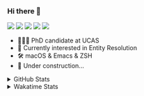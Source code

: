 ### Hi there 👋

[![](https://img.shields.io/badge/-Email-325180?logo=maildotru&logoColor=white&style=flat-square)](mailto:hi@wang.tianshu.me)
[![](https://img.shields.io/badge/-GitHub-black?logo=GitHub&style=flat-square)](https://github.com/tshu-w)
[![](https://img.shields.io/badge/-Telegram-26a5e4?labelColor=fafafa&logo=telegram&style=flat-square)](https://t.me/tshu_w) 
[![](https://img.shields.io/badge/-Twitter-1da1f2?logo=Twitter&logoColor=white&style=flat-square)](https://twitter.com/tshu_w)
[![](https://komarev.com/ghpvc/?username=tshu-w&color=blueviolet&style=flat-square)]()



- 🧑🏻‍🎓 PhD candidate at UCAS
- 🔭 Currently interested in Entity Resolution
- 🛠 macOS & Emacs & ZSH
- 🚧 Under construction...

<details>

<summary>GitHub Stats</summary>

![Tianshu's GitHub stats](https://github-readme-stats.vercel.app/api?username=tshu-w&show_icons=true&theme=buefy&count_private=true)
  
</details>


<details>
  <summary>Wakatime Stats</summary>

  Currently, files accessed by tramp cannot be tracked by wakatime, see https://github.com/wakatime/wakatime-mode/issues/27
  <br>
  
<!--START_SECTION:waka-->
![Code Time](http://img.shields.io/badge/Code%20Time-0%20secs-blue)

**I'm an Early 🐤** 

```text
🌞 Morning    55 commits     ███░░░░░░░░░░░░░░░░░░░░░░   14.86% 
🌆 Daytime    164 commits    ███████████░░░░░░░░░░░░░░   44.32% 
🌃 Evening    147 commits    ██████████░░░░░░░░░░░░░░░   39.73% 
🌙 Night      4 commits      ░░░░░░░░░░░░░░░░░░░░░░░░░   1.08%

```
📅 **I'm Most Productive on Monday** 

```text
Monday       85 commits     █████░░░░░░░░░░░░░░░░░░░░   22.97% 
Tuesday      54 commits     ███░░░░░░░░░░░░░░░░░░░░░░   14.59% 
Wednesday    52 commits     ███░░░░░░░░░░░░░░░░░░░░░░   14.05% 
Thursday     48 commits     ███░░░░░░░░░░░░░░░░░░░░░░   12.97% 
Friday       43 commits     ███░░░░░░░░░░░░░░░░░░░░░░   11.62% 
Saturday     54 commits     ███░░░░░░░░░░░░░░░░░░░░░░   14.59% 
Sunday       34 commits     ██░░░░░░░░░░░░░░░░░░░░░░░   9.19%

```


📊 **This Week I Spent My Time On** 

```text
💬 Programming Languages: 
sh                       16 hrs 41 mins      ███████████████████░░░░░░   78.48% 
Org                      2 hrs 19 mins       ██░░░░░░░░░░░░░░░░░░░░░░░   10.97% 
Emacs Lisp               1 hr 46 mins        ██░░░░░░░░░░░░░░░░░░░░░░░   8.37% 
Python                   19 mins             ░░░░░░░░░░░░░░░░░░░░░░░░░   1.55% 
Other                    7 mins              ░░░░░░░░░░░░░░░░░░░░░░░░░   0.56%

🔥 Editors: 
Zsh                      16 hrs 41 mins      ███████████████████░░░░░░   78.48% 
Emacs                    4 hrs 34 mins       █████░░░░░░░░░░░░░░░░░░░░   21.52%

🐱‍💻 Projects: 
Terminal                 9 hrs 9 mins        ██████████░░░░░░░░░░░░░░░   43.05% 
universal-blocker        4 hrs 51 mins       █████░░░░░░░░░░░░░░░░░░░░   22.87% 
Unknown Project          2 hrs 43 mins       ███░░░░░░░░░░░░░░░░░░░░░░   12.79% 
emacs                    1 hr 51 mins        ██░░░░░░░░░░░░░░░░░░░░░░░   8.72% 
JedAIToolkit             1 hr 45 mins        ██░░░░░░░░░░░░░░░░░░░░░░░   8.27%

💻 Operating System: 
Linux                    12 hrs 17 mins      ██████████████░░░░░░░░░░░   57.78% 
Mac                      8 hrs 58 mins       ██████████░░░░░░░░░░░░░░░   42.22%

```

**I Mostly Code in Python** 

```text
Python                   9 repos             ██████████░░░░░░░░░░░░░░░   42.86% 
HTML                     2 repos             ██░░░░░░░░░░░░░░░░░░░░░░░   9.52% 
Emacs Lisp               2 repos             ██░░░░░░░░░░░░░░░░░░░░░░░   9.52% 
JavaScript               2 repos             ██░░░░░░░░░░░░░░░░░░░░░░░   9.52% 
TeX                      2 repos             ██░░░░░░░░░░░░░░░░░░░░░░░   9.52%

```



 Last Updated on 28/05/2022 08:06:26 UTC
<!--END_SECTION:waka-->
</details>
